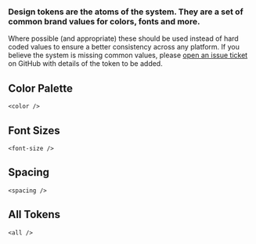 ### Design tokens are the atoms of the system. They are a set of common brand values for colors, fonts and more.

Where possible (and appropriate) these should be used instead of hard coded values to ensure a better consistency across any platform. If you believe the system is missing common values, please [open an issue ticket](https://github.com/apollosoftwarexyz/design-system/issues/new) on GitHub with details of the token to be added.

## Color Palette

```
<color />
```

## Font Sizes

```
<font-size />
```

## Spacing

```
<spacing />
```

## All Tokens

```
<all />
```
